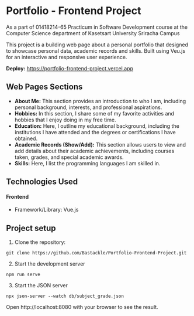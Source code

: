 # Portfolio - Frontend Project

As a part of 01418214-65 Practicum in Software Development course at the Computer Science department of Kasetsart University Sriracha Campus

This project is a building web page about a personal portfolio that designed to showcase personal data, academic records and skills. Built using Veu.js for an interactive and responsive user experience.

**Deploy:** https://portfolio-frontend-project.vercel.app

## Web Pages Sections

* **About Me:** This section provides an introduction to who I am, including personal background, interests, and professional aspirations.
* **Hobbies:** In this section, I share some of my favorite activities and hobbies that I enjoy doing in my free time.
* **Education:** Here, I outline my educational background, including the institutions I have attended and the degrees or certifications I have obtained.
* **Academic Records (Show/Add):** This section allows users to view and add details about their academic achievements, including courses taken, grades, and special academic awards.
* **Skills:** Here, I list the programming languages I am skilled in.

## Technologies Used
#### Frontend
* Framework/Library: Vue.js

## Project setup
1. Clone the repository:
```
git clone https://github.com/Bastackle/Portfolio-Frontend-Project.git
```

2. Start the development server
```
npm run serve
```

3. Start the JSON server
```
npx json-server --watch db/subject_grade.json
```

Open http://localhost:8080 with your browser to see the result.

